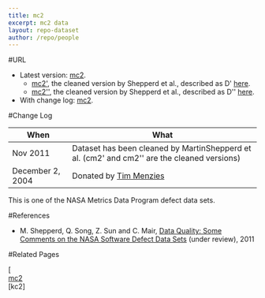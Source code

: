 ```yaml
---
title: mc2
excerpt: mc2 data
layout: repo-dataset
author: /repo/people
---
```



#URL

  * Latest version: [mc2](https://terapromise.csc.ncsu.edu:8443/svn/repo/defect/mccabehalsted/mc/mc2/mc2).
      * [mc2'](https://terapromise.csc.ncsu.edu:8443/svn/repo/defect/mccabehalsted/mc/mc2/d), the cleaned version by Shepperd et al., described as D' [here](http://nasa-softwaredefectdatasets.wikispaces.com/home).
      * [mc2''](https://terapromise.csc.ncsu.edu:8443/svn/repo/defect/mccabehalsted/mc/mc2/dd), the cleaned version by Shepperd et al., described as D'' [here](http://nasa-softwaredefectdatasets.wikispaces.com/home).
  * With change log: [mc2](https://terapromise.csc.ncsu.edu:8443/svn/repo/defect/mccabehalsted/mc/mc2/mc2).


#Change Log

When | What---- | ----
Nov 2011 | Dataset has been cleaned by MartinShepperd et al. (cm2' and cm2'' are the cleaned versions)
December 2, 2004 | Donated by [Tim Menzies](/repo/people/data-donors/promise3.html)

This is one of the NASA Metrics Data Program defect data sets.

#References

  * M. Shepperd, Q. Song, Z. Sun and C. Mair, [Data Quality: Some Comments on the NASA Software Defect Data Sets](http://goo.gl/OlHNh) (under review), 2011

#Related Pages

[<br>
[mc2](mc1) <br>
[kc2]
